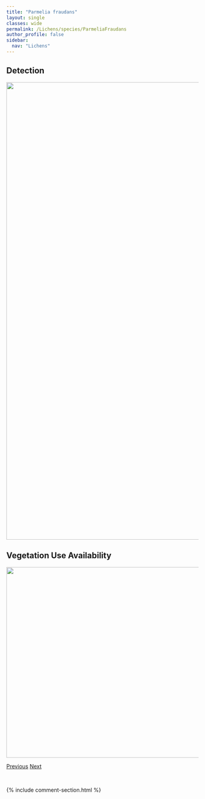 ```yaml
---
title: "Parmelia fraudans"
layout: single
classes: wide
permalink: /Lichens/species/ParmeliaFraudans
author_profile: false
sidebar:
  nav: "Lichens"
---
```


<h2>Detection</h2>

<a href="https://drive.google.com/uc?export=view&id=1AMLBrplCeM7FYhjujUBuNSIcqmKg3vH2">
<img src="https://drive.google.com/uc?export=view&id=1AMLBrplCeM7FYhjujUBuNSIcqmKg3vH2" height = "1200" width = "800">
</a>


<h2>Vegetation Use Availability</h2>

<a href="https://drive.google.com/uc?export=view&id=1Q0H7q_PTKKmvNSlrzbYU2qQZq2MZRc_R">
<img src="https://drive.google.com/uc?export=view&id=1Q0H7q_PTKKmvNSlrzbYU2qQZq2MZRc_R" height = "500" width = "1000">
</a>


<a href="/DevelopmentWebsite/Lichens/species/Pannariaceae" class="pagination--pager" title="Pannariaceae">Previous</a> <a href="/DevelopmentWebsite/Lichens/species/ParmeliaHygrophila" class="pagination--pager" title="Parmelia hygrophila">Next</a>

<p>&nbsp;</p>

{% include comment-section.html %}
